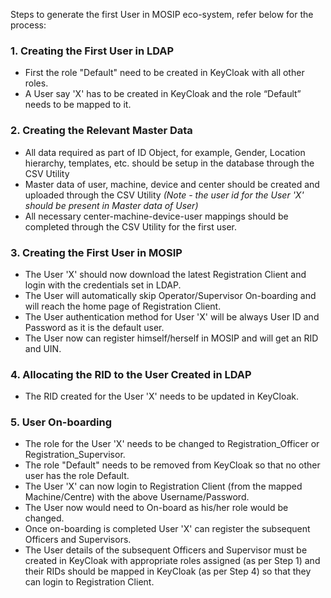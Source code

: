 Steps to generate the first User in MOSIP eco-system, refer below for the process:

### 1. Creating the First User in LDAP
* First the role "Default" need to be created in KeyCloak with all other roles.
* A User say 'X' has to be created in KeyCloak and the role “Default” needs to be mapped to it.

### 2. Creating the Relevant Master Data
* All data required as part of ID Object, for example, Gender, Location hierarchy, templates, etc. should be setup in the database through the CSV Utility
* Master data of user, machine, device and center should be created and uploaded through the CSV Utility _(Note - the user id for the User 'X' should be present in Master data of _User_)_
* All necessary center-machine-device-user mappings should be completed through the CSV Utility for the first user.

### 3. Creating the First User in MOSIP
* The User 'X' should now download the latest Registration Client and login with the credentials set in LDAP.
* The User will automatically skip Operator/Supervisor On-boarding and will reach the home page of Registration Client.
* The User authentication method for User 'X' will be always User ID and Password as it is the default user.
* The User now can register himself/herself in MOSIP and will get an RID and UIN.

### 4. Allocating the RID to the User Created in LDAP
* The RID created for the User 'X' needs to be updated in KeyCloak.

### 5. User On-boarding
* The role for the User 'X' needs to be changed to Registration_Officer or Registration_Supervisor. 
* The role "Default" needs to be removed from KeyCloak so that no other user has the role Default.
* The User 'X' can now login to Registration Client (from the mapped Machine/Centre) with the above Username/Password.
* The User now would need to On-board as his/her role would be changed.
* Once on-boarding is completed User 'X' can register the subsequent  Officers and Supervisors.
* The User details of the subsequent Officers and Supervisor must be created in KeyCloak with appropriate roles assigned (as per Step 1) and their RIDs should be mapped in KeyCloak (as per Step 4) so that they can login to Registration Client.

